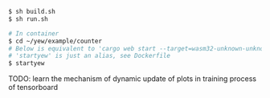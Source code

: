 ```bash
$ sh build.sh
$ sh run.sh

# In container
$ cd ~/yew/example/counter
# Below is equivalent to 'cargo web start --target=wasm32-unknown-unknown --host=0.0.0.0'
# 'startyew' is just an alias, see Dockerfile
$ startyew
```

TODO: learn the mechanism of dynamic update of plots in training process of tensorboard
